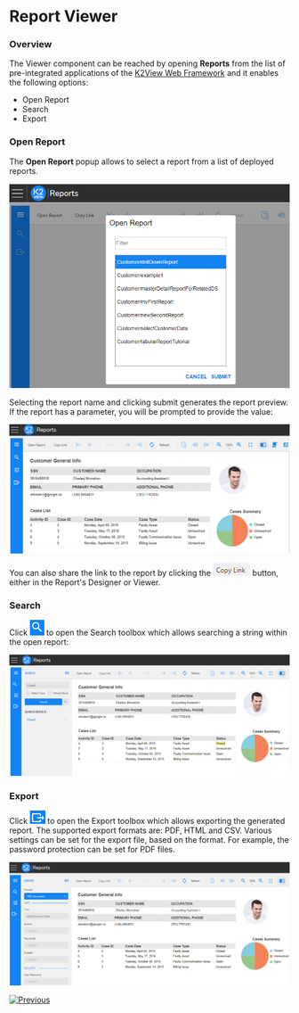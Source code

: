<web>

# Report Viewer

### Overview

The Viewer component can be reached by opening **Reports** from the list of pre-integrated applications of the [K2View Web Framework](/articles/30_web_framework/01_web_framework_overview.md) and it enables the following options:

* Open Report
* Search
* Export

### Open Report

The **Open Report** popup allows to select a report from a list of deployed reports. 

<img src="images/06_open_report.png" style="zoom:80%;" />

Selecting the report name and clicking submit generates the report preview. If the report has a parameter, you will be prompted to provide the value:

![](images/06_open_report_preview.png)

You can also share the link to the report by clicking the ![](images/copy_link.png) button, either in the Report's Designer or Viewer. 

### Search

Click ![](images/search_icon.png) to open the Search toolbox which allows searching a string within the open report:

![](images/06_open_report_search.png)

### Export

Click ![](images/export_icon.png) to open the Export toolbox which allows exporting the generated report. The supported export formats are: PDF, HTML and CSV. Various settings can be set for the export file, based on the format. For example, the password protection can be set for PDF files. 

![](images/06_open_report_export.png)



 [![Previous](/articles/images/Previous.png)](05_design_report_layout.md)

</web>

